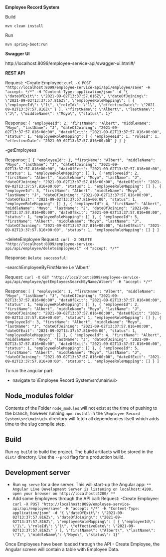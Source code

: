 **Employee Record System**

Build

`mvn clean install`

Run

`mvn spring-boot:run`

**Swagger UI**

http://localhost:8099/employee-service-api/swagger-ui.html#/

**REST API**

Request:
-Create Employee:
`curl -X POST "http://localhost:8099/employee-service-api/api/employee/save" -H "accept: */*" -H "Content-Type: application/json" -d "{ \"dateOfExit\": \"2021-09-02T13:37:57.816Z\", \"dateOfJoining\": \"2021-09-02T13:37:57.816Z\", \"employeeRoleMapping\": [ { \"employeeId\": \"1\", \"roleId\": \"1\", \"effectiveDate\": \"2021-09-02T13:37:57.816Z\" } ], \"firstName\": \"Albert\", \"lastName\": \"J\", \"middleName\": \"Moyo\", \"status\": 1}"`

Response:
`{
"employeeId": 2,
"firstName": "Albert",
"middleName": "Moyo",
"lastName": "J",
"dateOfJoining": "2021-09-02T13:37:57.816+00:00",
"dateOfExit": "2021-09-02T13:37:57.816+00:00",
"status": 1,
"employeeRoleMapping": [
{
"employeeId": 1,
"roleId": 1,
"effectiveDate": "2021-09-02T13:37:57.816+00:00"
}
]
}`

-getEmployees

Response:
`[
{
"employeeId": 1,
"firstName": "Albert",
"middleName": "Moyo",
"lastName": "J",
"dateOfJoining": "2021-09-02T13:37:57.816+00:00",
"dateOfExit": "2021-09-02T13:37:57.816+00:00",
"status": 1,
"employeeRoleMapping": []
},
{
"employeeId": 2,
"firstName": "Albert",
"middleName": "Moyo",
"lastName": "J",
"dateOfJoining": "2021-09-02T13:37:57.816+00:00",
"dateOfExit": "2021-09-02T13:37:57.816+00:00",
"status": 1,
"employeeRoleMapping": []
},
{
"employeeId": 3,
"firstName": "Albert",
"middleName": "Moyo",
"lastName": "J",
"dateOfJoining": "2021-09-02T13:37:57.816+00:00",
"dateOfExit": "2021-09-02T13:37:57.816+00:00",
"status": 1,
"employeeRoleMapping": []
},
{
"employeeId": 4,
"firstName": "Albert",
"middleName": "Moyo",
"lastName": "J",
"dateOfJoining": "2021-09-02T13:37:57.816+00:00",
"dateOfExit": "2021-09-02T13:37:57.816+00:00",
"status": 1,
"employeeRoleMapping": []
},
{
"employeeId": 5,
"firstName": "Albert",
"middleName": "Moyo",
"lastName": "J",
"dateOfJoining": "2021-09-02T13:37:57.816+00:00",
"dateOfExit": "2021-09-02T13:37:57.816+00:00",
"status": 1,
"employeeRoleMapping": []
}
]`

-deleteEmployee
Request:
`curl -X DELETE "http://localhost:8099/employee-service-api/api/employee/deleteEmployee/1" -H "accept: */*"`

Response:
`Delete successful!`

-searchEmployeeByFirstName i.e 'Albert'

Request:
`curl -X GET "http://localhost:8099/employee-service-api/api/employee/getEmployeesSearchByName/Albert" -H "accept: */*"`

Response:
`[
{
"employeeId": 1,
"firstName": "Albert",
"middleName": "Moyo",
"lastName": "J",
"dateOfJoining": "2021-09-02T13:37:57.816+00:00",
"dateOfExit": "2021-09-02T13:37:57.816+00:00",
"status": 1,
"employeeRoleMapping": []
},
{
"employeeId": 2,
"firstName": "Albert",
"middleName": "Moyo",
"lastName": "J",
"dateOfJoining": "2021-09-02T13:37:57.816+00:00",
"dateOfExit": "2021-09-02T13:37:57.816+00:00",
"status": 1,
"employeeRoleMapping": []
},
{
"employeeId": 3,
"firstName": "Albert",
"middleName": "Moyo",
"lastName": "J",
"dateOfJoining": "2021-09-02T13:37:57.816+00:00",
"dateOfExit": "2021-09-02T13:37:57.816+00:00",
"status": 1,
"employeeRoleMapping": []
},
{
"employeeId": 4,
"firstName": "Albert",
"middleName": "Moyo",
"lastName": "J",
"dateOfJoining": "2021-09-02T13:37:57.816+00:00",
"dateOfExit": "2021-09-02T13:37:57.816+00:00",
"status": 1,
"employeeRoleMapping": []
},
{
"employeeId": 5,
"firstName": "Albert",
"middleName": "Moyo",
"lastName": "J",
"dateOfJoining": "2021-09-02T13:37:57.816+00:00",
"dateOfExit": "2021-09-02T13:37:57.816+00:00",
"status": 1,
"employeeRoleMapping": []
}
]`

To run the angular part:
- navigate to \Employee Record System\src\main\ui>

## Node_modules folder

Contents of the Folder `node_modules` will not exist at the time of pushing to the branch, however
running `npm install` in the `\Employee Record System\src\main\ui>` directory  will fetch all dependencies itself which adds time to the slug compile step.
## Build
Run `ng build` to build the project. The build artifacts will be stored in the `dist/` directory. Use the `--prod` flag for a production build.

## Development server
- Run `ng serve` for a dev server.
This will start-up the Angular app:
`** Angular Live Development Server is listening on localhost:4200, open your browser on http://localhost:4200/ **
`
- Add some Employees through the API call:
   Request:
   -Create Employee:
   `curl -X POST "http://localhost:8099/employee-service-api/api/employee/save" -H "accept: */*" -H "Content-Type: application/json" -d "{ \"dateOfExit\": \"2021-09-02T13:37:57.816Z\", \"dateOfJoining\": \"2021-09-02T13:37:57.816Z\", \"employeeRoleMapping\": [ { \"employeeId\": \"1\", \"roleId\": \"1\", \"effectiveDate\": \"2021-09-02T13:37:57.816Z\" } ], \"firstName\": \"Albert\", \"lastName\": \"J\", \"middleName\": \"Moyo\", \"status\": 1}"`
   
Once Employees have been loaded through the API - Create Employee,
the Angular screen will contain a table with Employee Data.




